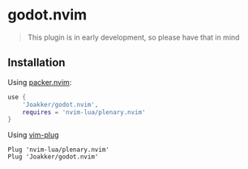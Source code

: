# godot.nvim

> This plugin is in early development, so please have that in mind

## Installation

Using [packer.nvim](https://github.com/wbthomason/packer.nvim):

```lua
use {
    'Joakker/godot.nvim',
    requires = 'nvim-lua/plenary.nvim'
}
```

Using [vim-plug](https://github.com/junegunn/vim-plug)

```vim
Plug 'nvim-lua/plenary.nvim'
Plug 'Joakker/godot.nvim'
```
